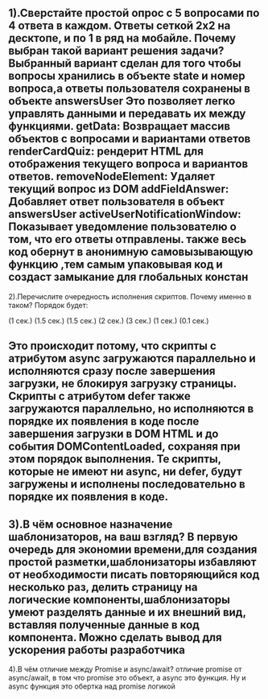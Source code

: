 1).Сверстайте простой опрос с 5 вопросами по 4 ответа в каждом. 
Ответы сеткой 2х2 на десктопе, и по 1 в ряд на мобайле. 
Почему выбран такой вариант решения задачи? Выбранный вариант сделан для того чтобы вопросы хранились в объекте state и номер вопроса,а ответы пользователя сохранены в объекте answersUser 
Это позволяет легко управлять данными и передавать их между функциями.
getData: Возвращает массив объектов с вопросами и вариантами ответов
renderCardQuiz: рендерит HTML для отображения текущего вопроса и вариантов ответов.
removeNodeElement: Удаляет текущий вопрос из DOM
addFieldAnswer: Добавляет ответ пользователя в объект answersUser
activeUserNotificationWindow: Показывает уведомление пользователю о том, что его ответы отправлены.
также весь код обернут в анонимную самовызывающую функцию ,тем самым упаковывая код и создаст замыкание для глобальных констан 
-------------------------------------------------------------------------------------------------------------------------------
2).Перечислите очередность исполнения скриптов. Почему именно в таком?
Порядок будет:
<script src="js_scr_2.js"></script> (1 сек.)
<script async src="js_scr_1.js"></script> (1.5 сек.)
<script defer src="js_scr_4.js"></script> (1.5 сек.)
<script src="js_scr_5.js"></script> (2 сек.)
<script defer src="js_scr_3.js"></script> (3 сек.)
<script async src="js_scr_6.js"></script> (1 сек.)
<script defer src="js_scr_7.js"></script> (0.1 сек.)
Это происходит потому, что скрипты с атрибутом async загружаются параллельно и исполняются сразу после завершения загрузки, не блокируя загрузку страницы.
Скрипты с атрибутом defer также загружаются параллельно, но исполняются в порядке их появления в коде после завершения загрузки в DOM HTML и до события DOMContentLoaded,
сохраняя при этом порядок выполнения. Те скрипты, которые не имеют ни async, ни defer, будут загружены и исполнены последовательно в порядке их появления в коде.
------------------------------------------------------------------------------------------------------------------------------
3).В чём основное назначение шаблонизаторов, на ваш взгляд? В первую очередь для экономии времени,для создания простой разметки,шаблонизаторы  избавляют от необходимости писать повторяющийся код несколько раз,
делить страницу на логические компоненты,шаблонизаторы умеют разделять данные и их внешний вид, вставляя полученные данные в код компонента. Можно сделать вывод для ускорения работы разработчика 
------------------------------------------------------------------------------------------------------------------------------
4).В чём отличие между Promise и async/await? 
отличие promise от async/await, в том что promise это объект, а async это функция. Ну и async функция это обертка над promise логикой







